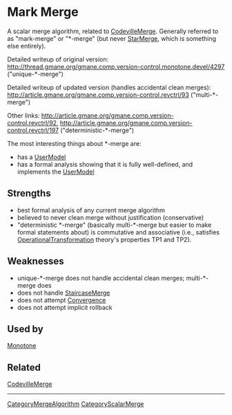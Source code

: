 # Mark Merge

A scalar merge algorithm, related to [CodevilleMerge](CodevilleMerge.md).  Generally referred to as "mark-merge" or "*-merge" (but never [StarMerge](StarMerge.md), which is something else entirely).

Detailed writeup of original version: http://thread.gmane.org/gmane.comp.version-control.monotone.devel/4297 ("unique-*-merge")

Detailed writeup of updated version (handles accidental clean merges): http://article.gmane.org/gmane.comp.version-control.revctrl/93 ("multi-*-merge")

Other links: http://article.gmane.org/gmane.comp.version-control.revctrl/92, http://article.gmane.org/gmane.comp.version-control.revctrl/197 ("deterministic-*-merge")

The most interesting things about *-merge are:
  * has a [UserModel](UserModel.md)
  * has a formal analysis showing that it is fully well-defined, and implements the [UserModel](UserModel.md)

## Strengths

  * best formal analysis of any current merge algorithm
  * believed to never clean merge without justification (conservative)
  * "deterministic \*-merge" (basically multi-\*-merge but easier to make formal statements about) is commutative and associative (i.e., satisfies [OperationalTransformation](OperationalTransformation.md) theory's properties TP1 and TP2).

## Weaknesses

  * unique-\*-merge does not handle accidental clean merges; multi-\*-merge does
  * does not handle [StaircaseMerge](StaircaseMerge.md)
  * does not attempt [Convergence](Convergence.md)
  * does not attempt implicit rollback

## Used by

[Monotone](Monotone.md)

## Related

[CodevilleMerge](CodevilleMerge.md)

----

[CategoryMergeAlgorithm](CategoryMergeAlgorithm.md) [CategoryScalarMerge](CategoryScalarMerge.md)
